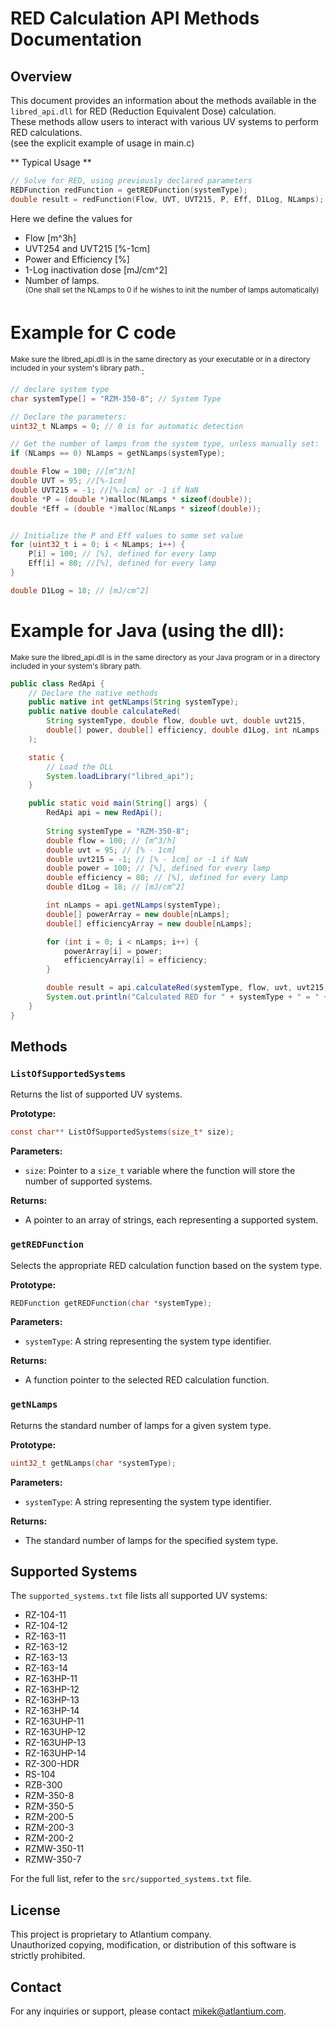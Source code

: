
# RED Calculation API Methods Documentation

## Overview

This document provides an information about the methods available in the `libred_api.dll` for RED (Reduction Equivalent Dose) calculation. 
<br>These methods allow users to interact with various UV systems to perform RED calculations.
<br>(see the explicit example of usage in main.c)

** Typical Usage **
```c
// Solve for RED, using previously declared parameters
REDFunction redFunction = getREDFunction(systemType);
double result = redFunction(Flow, UVT, UVT215, P, Eff, D1Log, NLamps);
```
Here we define the values for 
- Flow [m^3h] 
- UVT254 and UVT215 [%-1cm]
- Power and Efficiency [%]
- 1-Log inactivation dose [mJ/cm^2] 
- Number of lamps.
<br><sup>(One shall set the NLamps to 0 if he wishes to init the number of lamps automatically)</sup>

# Example for C code 
<sup>Make sure the libred_api.dll is in the same directory as your executable or in a directory included in your system's library path.</sup>:
```c
// declare system type
char systemType[] = "RZM-350-8"; // System Type

// Declare the parameters:
uint32_t NLamps = 0; // 0 is for automatic detection

// Get the number of lamps from the system type, unless manually set:
if (NLamps == 0) NLamps = getNLamps(systemType);

double Flow = 100; //[m^3/h]
double UVT = 95; //[%-1cm]
double UVT215 = -1; //[%-1cm] or -1 if NaN
double *P = (double *)malloc(NLamps * sizeof(double));
double *Eff = (double *)malloc(NLamps * sizeof(double));


// Initialize the P and Eff values to some set value
for (uint32_t i = 0; i < NLamps; i++) {
	P[i] = 100; // [%], defined for every lamp
	Eff[i] = 80; //[%], defined for every lamp
}

double D1Log = 18; // [mJ/cm^2]
```

# Example for Java (using the dll):
<sup>Make sure the libred_api.dll is in the same directory as your Java program or in a directory included in your system's library path.</sup>
```java
public class RedApi {
    // Declare the native methods
    public native int getNLamps(String systemType);
    public native double calculateRed(
        String systemType, double flow, double uvt, double uvt215, 
        double[] power, double[] efficiency, double d1Log, int nLamps
    );

    static {
        // Load the DLL
        System.loadLibrary("libred_api");
    }

    public static void main(String[] args) {
        RedApi api = new RedApi();
        
        String systemType = "RZM-350-8";
        double flow = 100; // [m^3/h]
        double uvt = 95; // [% - 1cm]
        double uvt215 = -1; // [% - 1cm] or -1 if NaN
        double power = 100; // [%], defined for every lamp
        double efficiency = 80; // [%], defined for every lamp
        double d1Log = 18; // [mJ/cm^2]

        int nLamps = api.getNLamps(systemType);
        double[] powerArray = new double[nLamps];
        double[] efficiencyArray = new double[nLamps];

        for (int i = 0; i < nLamps; i++) {
            powerArray[i] = power;
            efficiencyArray[i] = efficiency;
        }

        double result = api.calculateRed(systemType, flow, uvt, uvt215, powerArray, efficiencyArray, d1Log, nLamps);
        System.out.println("Calculated RED for " + systemType + " = " + result);
    }
}

```

## Methods

### `ListOfSupportedSystems`

Returns the list of supported UV systems.

**Prototype:**
```c
const char** ListOfSupportedSystems(size_t* size);
```

**Parameters:**
- `size`: Pointer to a `size_t` variable where the function will store the number of supported systems.

**Returns:**
- A pointer to an array of strings, each representing a supported system.

### `getREDFunction`

Selects the appropriate RED calculation function based on the system type.

**Prototype:**
```c
REDFunction getREDFunction(char *systemType);
```

**Parameters:**
- `systemType`: A string representing the system type identifier.

**Returns:**
- A function pointer to the selected RED calculation function.

### `getNLamps`

Returns the standard number of lamps for a given system type.

**Prototype:**
```c
uint32_t getNLamps(char *systemType);
```

**Parameters:**
- `systemType`: A string representing the system type identifier.

**Returns:**
- The standard number of lamps for the specified system type.

## Supported Systems

The `supported_systems.txt` file lists all supported UV systems:

- RZ-104-11
- RZ-104-12
- RZ-163-11
- RZ-163-12
- RZ-163-13
- RZ-163-14
- RZ-163HP-11
- RZ-163HP-12
- RZ-163HP-13
- RZ-163HP-14
- RZ-163UHP-11
- RZ-163UHP-12
- RZ-163UHP-13
- RZ-163UHP-14
- RZ-300-HDR
- RS-104
- RZB-300
- RZM-350-8
- RZM-350-5
- RZM-200-5
- RZM-200-3
- RZM-200-2
- RZMW-350-11
- RZMW-350-7

For the full list, refer to the `src/supported_systems.txt` file.

## License

This project is proprietary to Atlantium company. 
<br>Unauthorized copying, modification, or distribution of this software is strictly prohibited.

## Contact

For any inquiries or support, please contact [mikek@atlantium.com](mailto:mikek@atlantium.com).
